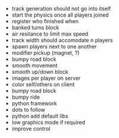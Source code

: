 * track generation should not go into itself
* start the physics once all players joined
* register who finished when
* banked turns block
* air resitance to limit max speed
* track width should accomodate n players
* spawn players next to one another
* modifier pickup (magnet, ?)
* bumpy road block
* smooth movement
* smooth up/down block
* images per player on server
* color self/others on client
* bumpy road block
* bumpy ride
* python framework
* dots to follow
* python add default libs
* low graphics mode if required
* improve control
